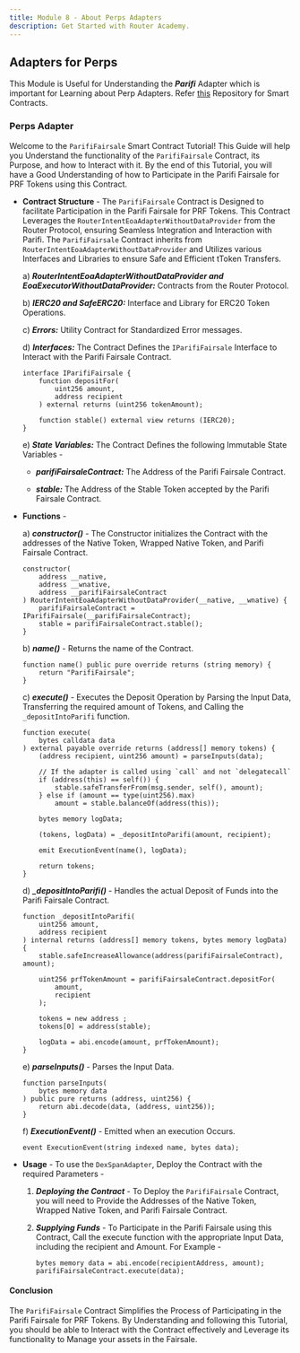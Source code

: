 ```yaml
---
title: Module 8 - About Perps Adapters
description: Get Started with Router Academy.
---
```


## Adapters for Perps

This Module is Useful for Understanding the ***Parifi*** Adapter which is important for Learning about Perp Adapters. Refer [this](https://github.com/router-protocol/router-intents-eoa-adapters/tree/main/evm/contracts/intent-adapters/perps/Parifi) Repository for Smart Contracts.

### Perps Adapter

Welcome to the `ParifiFairsale` Smart Contract Tutorial! This Guide will help you Understand the functionality of the `ParifiFairsale` Contract, its Purpose, and how to Interact with it. By the end of this Tutorial, you will have a Good Understanding of how to Participate in the Parifi Fairsale for PRF Tokens using this Contract.

- **Contract Structure** - The `ParifiFairsale` Contract is Designed to facilitate Participation in the Parifi Fairsale for PRF Tokens. This Contract Leverages the `RouterIntentEoaAdapterWithoutDataProvider` from the Router Protocol, ensuring Seamless Integration and Interaction with Parifi. The `ParifiFairsale` Contract inherits from `RouterIntentEoaAdapterWithoutDataProvider` and Utilizes various Interfaces and Libraries to ensure Safe and Efficient tToken Transfers.

  a) ***RouterIntentEoaAdapterWithoutDataProvider and EoaExecutorWithoutDataProvider:*** Contracts from the Router Protocol.

  b) ***IERC20 and SafeERC20:*** Interface and Library for ERC20 Token Operations.

  c) ***Errors:*** Utility Contract for Standardized Error messages.

  d) ***Interfaces:*** The Contract Defines the `IParifiFairsale` Interface to Interact with the Parifi Fairsale Contract.

    ```sol
    interface IParifiFairsale {
        function depositFor(
            uint256 amount,
            address recipient
        ) external returns (uint256 tokenAmount);

        function stable() external view returns (IERC20);
    }
    ```    

  e) ***State Variables:*** The Contract Defines the following Immutable State Variables - 

    - ***parifiFairsaleContract:*** The Address of the Parifi Fairsale Contract.

    - ***stable:*** The Address of the Stable Token accepted by the Parifi Fairsale Contract.

- **Functions** - 

    a) ***constructor()*** - The Constructor initializes the Contract with the addresses of the Native Token, Wrapped Native Token, and Parifi Fairsale Contract.

    ```sol
    constructor(
        address __native,
        address __wnative,
        address __parifiFairsaleContract
    ) RouterIntentEoaAdapterWithoutDataProvider(__native, __wnative) {
        parifiFairsaleContract = IParifiFairsale(__parifiFairsaleContract);
        stable = parifiFairsaleContract.stable();
    }
    ```

    b) ***name()*** - Returns the name of the Contract.

    ```sol
    function name() public pure override returns (string memory) {
        return "ParifiFairsale";
    }
    ```

    c) ***execute()*** - Executes the Deposit Operation by Parsing the Input Data, Transferring the required amount of Tokens, and Calling the `_depositIntoParifi` function.

    ```sol
    function execute(
        bytes calldata data
    ) external payable override returns (address[] memory tokens) {
        (address recipient, uint256 amount) = parseInputs(data);

        // If the adapter is called using `call` and not `delegatecall`
        if (address(this) == self()) {
            stable.safeTransferFrom(msg.sender, self(), amount);
        } else if (amount == type(uint256).max)
            amount = stable.balanceOf(address(this));

        bytes memory logData;

        (tokens, logData) = _depositIntoParifi(amount, recipient);

        emit ExecutionEvent(name(), logData);

        return tokens;
    }
    ```

    d) ***_depositIntoParifi()*** - Handles the actual Deposit of Funds into the Parifi Fairsale Contract.

    ```sol
    function _depositIntoParifi(
        uint256 amount,
        address recipient
    ) internal returns (address[] memory tokens, bytes memory logData) {
        stable.safeIncreaseAllowance(address(parifiFairsaleContract), amount);

        uint256 prfTokenAmount = parifiFairsaleContract.depositFor(
            amount,
            recipient
        );

        tokens = new address ;
        tokens[0] = address(stable);

        logData = abi.encode(amount, prfTokenAmount);
    }
    ```

    e) ***parseInputs()*** - Parses the Input Data.

    ```sol
    function parseInputs(
        bytes memory data
    ) public pure returns (address, uint256) {
        return abi.decode(data, (address, uint256));
    }
    ```

    f) ***ExecutionEvent()*** - Emitted when an execution Occurs.

    ```sol
    event ExecutionEvent(string indexed name, bytes data);
    ```


- **Usage** - To use the `DexSpanAdapter`, Deploy the Contract with the required Parameters -     

    1. ***Deploying the Contract*** - To Deploy the `ParifiFairsale` Contract, you will need to Provide the Addresses of the Native Token, Wrapped Native Token, and Parifi Fairsale Contract.
   
    2. ***Supplying Funds*** - To Participate in the Parifi Fairsale using this Contract, Call the execute function with the appropriate Input Data, including the recipient and Amount. For Example - 

        ```sol
        bytes memory data = abi.encode(recipientAddress, amount);
        parifiFairsaleContract.execute(data);
        ```

#### Conclusion

The `ParifiFairsale` Contract Simplifies the Process of Participating in the Parifi Fairsale for PRF Tokens. By Understanding and following this Tutorial, you should be able to Interact with the Contract effectively and Leverage its functionality to Manage your assets in the Fairsale.

